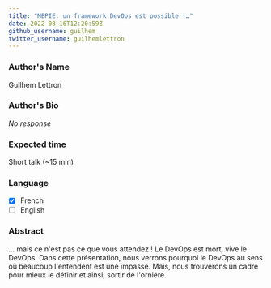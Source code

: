 ```yaml
---
title: "MEPIE: un framework DevOps est possible !…"
date: 2022-08-16T12:20:59Z
github_username: guilhem
twitter_username: guilhemlettron
---
```

### Author's Name

Guilhem Lettron

### Author's Bio

_No response_

### Expected time

Short talk (~15 min)

### Language

- [X] French
- [ ] English

### Abstract

… mais ce n'est pas ce que vous attendez !
Le DevOps est mort, vive le DevOps.
Dans cette présentation, nous verrons pourquoi le DevOps au sens où beaucoup l'entendent est une impasse.
Mais, nous trouverons un cadre pour mieux le définir et ainsi, sortir de l'ornière.

